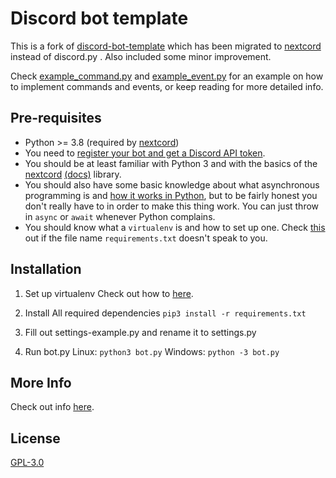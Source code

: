 

# Discord bot template
This is a fork of [discord-bot-template](https://github.com/agubelu/discord-bot-template) which has been migrated to [nextcord](https://github.com/nextcord/nextcord) instead of discord.py . Also included some minor improvement.

Check [example_command.py](https://github.com/gxjakkap/discord-bot-template/blob/master/commands/example_command.py) and [example_event.py](https://github.com/gxjakkap/discord-bot-template/blob/master/events/example_event.py) for an example on how to implement commands and events, or keep reading for more detailed info.

## Pre-requisites
- Python >= 3.8 (required by [nextcord](https://github.com/nextcord/nextcord#:~:text=Python%203.8%20or%20higher%20is%20required))
- You need to [register your bot and get a Discord API token](https://discordapp.com/developers/applications/me).
- You should be at least familiar with Python 3 and with the basics of the [nextcord](https://github.com/nextcord/nextcord) [(docs)](https://nextcord.readthedocs.io/en/latest/) library.
- You should also have some basic knowledge about what asynchronous programming is and [how it works in Python](https://snarky.ca/how-the-heck-does-async-await-work-in-python-3-5/), but to be fairly honest you don't really have to in order to make this thing work. You can just throw in `async` or `await` whenever Python complains.
- You should know what a `virtualenv` is and how to set up one. Check [this](http://docs.python-guide.org/en/latest/dev/virtualenvs/#lower-level-virtualenv) out if the file name `requirements.txt` doesn't speak to you.

## Installation

1. Set up virtualenv
  Check out how to [here](https://docs.python.org/3/library/venv.html).

2. Install All required dependencies
  `pip3 install -r requirements.txt`

3. Fill out settings-example.py and rename it to settings.py

4. Run bot.py
  Linux: `python3 bot.py`
  Windows: `python -3 bot.py`

## More Info

Check out info [here](https://github.com/gxjakkap/discord-bot-template/blob/master/Info.md).

## License
[GPL-3.0](https://github.com/gxjakkap/discord-bot-template/blob/master/LICENSE)
